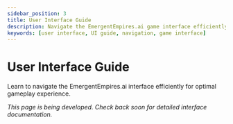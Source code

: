 ```yaml
---
sidebar_position: 3
title: User Interface Guide
description: Navigate the EmergentEmpires.ai game interface efficiently
keywords: [user interface, UI guide, navigation, game interface]
---
```


# User Interface Guide

Learn to navigate the EmergentEmpires.ai interface efficiently for optimal gameplay experience.

*This page is being developed. Check back soon for detailed interface documentation.*